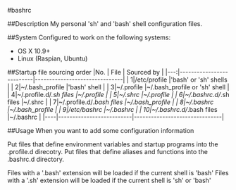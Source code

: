 #bashrc

##Description
My personal 'sh' and 'bash' shell configuration files.

##System
Configured to work on the following systems:
* OS X 10.9+
* Linux (Raspian, Ubuntu)

##Startup file sourcing order
|No. | File                     | Sourced by                    |
|---:|--------------------------|-------------------------------|
|   1|/etc/profile              |'bash' or 'sh' shells          |
|   2|~/.bash_profile           |'bash' shell                   |
|   3|~/.profile                |~/.bash_profile or 'sh' shell  |
|   4|~/.profile.d/*.sh files   |~/.profile                     |
|   5|~/.shrc                   |~/.profile                     |
|   6|~/.bashrc.d/*.sh files    |~/.shrc                        |
|   7|~/.profile.d/*.bash files |~/.bash_profile                |
|   8|~/.bashrc                 |~/.bash_profile                |
|   9|/etc/bashrc               |~/.bashrc                      |
|  10|~/.bashrc.d/*.bash files  |~/.bashrc                      |
|----|--------------------------|-------------------------------|

##Usage
When you want to add some configuration information

Put files that define environment variables and startup programs into the .profile.d direcotry.
Put files that define aliases and functions into the .bashrc.d directory.

Files with a '.bash' extension will be loaded if the current shell is 'bash'
Files with a '.sh' extension will be loaded if the current shell is 'sh' or 'bash'
